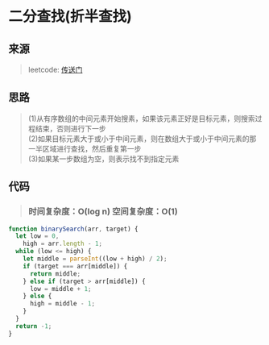 # 二分查找(折半查找)

## 来源

> leetcode: [传送门](https://leetcode-cn.com/problems/binary-search/)

## 思路

> (1)从有序数组的中间元素开始搜素，如果该元素正好是目标元素，则搜索过程结束，否则进行下一步<br>
> (2)如果目标元素大于或小于中间元素，则在数组大于或小于中间元素的那一半区域进行查找，然后重复第一步<br>
> (3)如果某一步数组为空，则表示找不到指定元素<br>

## 代码

> ### 时间复杂度：O(log n) 空间复杂度：O(1)

```js
function binarySearch(arr, target) {
  let low = 0,
    high = arr.length - 1;
  while (low <= high) {
    let middle = parseInt((low + high) / 2);
    if (target === arr[middle]) {
      return middle;
    } else if (target > arr[middle]) {
      low = middle + 1;
    } else {
      high = middle - 1;
    }
  }
  return -1;
}
```
